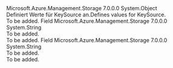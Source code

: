 <Type Name="KeySource" FullName="Microsoft.Azure.Management.Storage.Models.KeySource">
  <TypeSignature Language="C#" Value="public static class KeySource" />
  <TypeSignature Language="ILAsm" Value=".class public auto ansi abstract sealed beforefieldinit KeySource extends System.Object" />
  <TypeSignature Language="DocId" Value="T:Microsoft.Azure.Management.Storage.Models.KeySource" />
  <TypeSignature Language="VB.NET" Value="Public Class KeySource" />
  <TypeSignature Language="F#" Value="type KeySource = class" />
  <AssemblyInfo>
    <AssemblyName>Microsoft.Azure.Management.Storage</AssemblyName>
    <AssemblyVersion>7.0.0.0</AssemblyVersion>
  </AssemblyInfo>
  <Base>
    <BaseTypeName>System.Object</BaseTypeName>
  </Base>
  <Interfaces />
  <Docs>
    <summary>
            <span data-ttu-id="5617a-101">Definiert Werte für KeySource an.</span><span class="sxs-lookup"><span data-stu-id="5617a-101">Defines values for KeySource.</span></span>
            </summary>
    <remarks>To be added.</remarks>
  </Docs>
  <Members>
    <Member MemberName="MicrosoftKeyvault">
      <MemberSignature Language="C#" Value="public const string MicrosoftKeyvault;" />
      <MemberSignature Language="ILAsm" Value=".field public static literal string MicrosoftKeyvault" />
      <MemberSignature Language="DocId" Value="F:Microsoft.Azure.Management.Storage.Models.KeySource.MicrosoftKeyvault" />
      <MemberSignature Language="VB.NET" Value="Public Const MicrosoftKeyvault As String " />
      <MemberSignature Language="F#" Value="val mutable MicrosoftKeyvault : string" Usage="Microsoft.Azure.Management.Storage.Models.KeySource.MicrosoftKeyvault" />
      <MemberType>Field</MemberType>
      <AssemblyInfo>
        <AssemblyName>Microsoft.Azure.Management.Storage</AssemblyName>
        <AssemblyVersion>7.0.0.0</AssemblyVersion>
      </AssemblyInfo>
      <ReturnValue>
        <ReturnType>System.String</ReturnType>
      </ReturnValue>
      <Docs>
        <summary>To be added.</summary>
        <remarks>To be added.</remarks>
      </Docs>
    </Member>
    <Member MemberName="MicrosoftStorage">
      <MemberSignature Language="C#" Value="public const string MicrosoftStorage;" />
      <MemberSignature Language="ILAsm" Value=".field public static literal string MicrosoftStorage" />
      <MemberSignature Language="DocId" Value="F:Microsoft.Azure.Management.Storage.Models.KeySource.MicrosoftStorage" />
      <MemberSignature Language="VB.NET" Value="Public Const MicrosoftStorage As String " />
      <MemberSignature Language="F#" Value="val mutable MicrosoftStorage : string" Usage="Microsoft.Azure.Management.Storage.Models.KeySource.MicrosoftStorage" />
      <MemberType>Field</MemberType>
      <AssemblyInfo>
        <AssemblyName>Microsoft.Azure.Management.Storage</AssemblyName>
        <AssemblyVersion>7.0.0.0</AssemblyVersion>
      </AssemblyInfo>
      <ReturnValue>
        <ReturnType>System.String</ReturnType>
      </ReturnValue>
      <Docs>
        <summary>To be added.</summary>
        <remarks>To be added.</remarks>
      </Docs>
    </Member>
  </Members>
</Type>